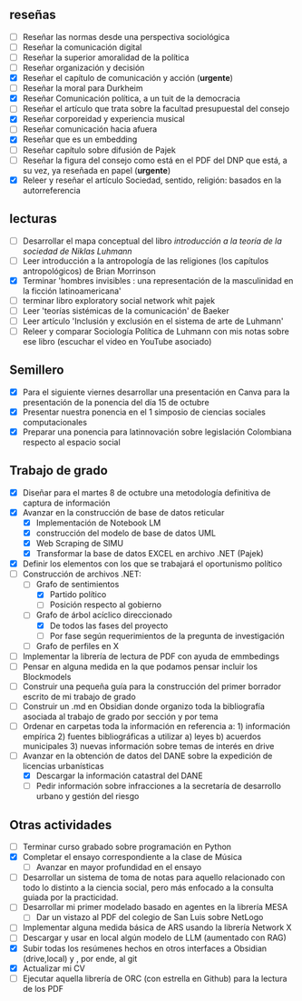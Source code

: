 ## reseñas 
- [ ] Reseñar las normas desde una perspectiva sociológica 
- [ ] Reseñar la comunicación digital 
- [ ] Reseñar la superior amoralidad de la política
- [ ] Reseñar organización y decisión 
- [x] Reseñar el capítulo de comunicación y acción (**urgente**) 
- [ ] Reseñar la moral para Durkheim 
- [x] Reseñar Comunicación política, a un tuit de la democracia
- [ ] Reseñar el artículo que trata sobre la facultad presupuestal del consejo
- [x] Reseñar corporeidad y experiencia musical
- [ ] Reseñar comunicación hacia afuera
- [x] Reseñar que es un embedding
- [ ] Reseñar capítulo sobre difusión de Pajek 
- [ ] Reseñar la figura del consejo como está en el PDF del DNP que está, a su vez, ya reseñada en papel (**urgente**)
- [x] Releer y reseñar el artículo Sociedad, sentido, religión: basados en la autorreferencia
## lecturas 
- [ ] Desarrollar el mapa conceptual del libro *introducción a la teoría de la sociedad de Niklas Luhmann*
- [ ] Leer introducción a la antropología de las religiones (los capítulos antropológicos) de Brian Morrinson
- [x] Terminar 'hombres invisibles : una representación de la masculinidad en la ficción latinoamericana'
- [ ] terminar libro exploratory social network whit pajek 
- [ ] Leer 'teorías sistémicas de la comunicación' de  Baeker 
- [ ] Leer artículo 'Inclusión y exclusión en el sistema de arte de Luhmann'
- [ ] Releer y comparar Sociología Política de Luhmann con mis notas sobre ese libro  (escuchar el video en YouTube asociado)
## Semillero
- [x] Para el siguiente viernes desarrollar una presentación en Canva para la presentación de la ponencia del día 15 de octubre  
- [x] Presentar nuestra ponencia en el 1 simposio de ciencias sociales computacionales 
- [x] Preparar una ponencia para latinnovación sobre legislación Colombiana respecto al espacio social 
## Trabajo de grado
- [x] Diseñar para el martes 8 de octubre una metodología definitiva de captura de información 
- [x] Avanzar en la construcción de base de datos reticular
	- [x] Implementación de Notebook LM 
	- [x] construcción del modelo de base de datos UML 
	- [x] Web Scraping de SIMU
	- [x] Transformar la base de datos EXCEL en archivo .NET (Pajek)
- [x] Definir los elementos con los que se trabajará el oportunismo político
- [ ] Construcción de archivos .NET:
	- [ ] Grafo de sentimientos
		- [x] Partido político
		- [ ] Posición respecto al gobierno
	- [ ] Grafo de árbol acíclico direccionado
		- [x] De todos las fases del proyecto
		- [ ] Por fase según requerimientos de la pregunta de investigación
	- [ ] Grafo de perfiles en X 
- [ ]   Implementar la librería de lectura de PDF con ayuda de emmbedings 
- [ ] Pensar en alguna medida en la que podamos pensar incluir los Blockmodels  
- [ ] Construir una pequeña guía para la construcción del primer borrador escrito de mi trabajo de grado
- [ ] Construir un .md en Obsidian donde organizo toda la bibliografía asociada al trabajo de grado por sección y por tema 
- [ ] Ordenar en carpetas toda la información en referencia a: 1) información empírica 2) fuentes bibliográficas a utilizar a) leyes b) acuerdos municipales 3) nuevas información sobre temas de interés en drive
- [ ] Avanzar en la obtención de datos del DANE sobre la expedición de licencias urbanísticas
	- [x] Descargar la información catastral del DANE
	- [ ] Pedir información sobre infracciones a la secretaría de desarrollo urbano y gestión del riesgo
## Otras actividades 
- [ ] Terminar curso grabado sobre programación en Python
- [x] Completar el ensayo correspondiente a la clase de Música
	- [ ]  Avanzar en mayor profundidad en el ensayo 
- [ ] Desarrollar un sistema de toma de notas para aquello relacionado con todo lo distinto a la ciencia social, pero más enfocado a la consulta guiada por la practicidad. 
- [ ] Desarrollar mi primer modelado basado en agentes en la librería MESA
	- [ ] Dar un vistazo al PDF del colegio de San Luis sobre NetLogo
- [ ] Implementar alguna medida básica de ARS usando la librería Network X
- [ ] Descargar y usar en local algún modelo de LLM (aumentado con RAG)
- [x] Subir todas los resúmenes hechos en otros interfaces a Obsidian (drive,local) y , por ende, al git 
- [x] Actualizar mi CV 
- [ ] Ejecutar aquella librería de ORC (con estrella en Github) para la lectura de los PDF 
